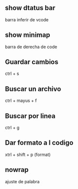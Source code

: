 ## show dtatus bar
barra inferir de vcode

## show minimap
barra de derecha de code 

## Guardar cambios
ctrl + s

## Buscar un archivo
ctrl + mayus + f

## Buscar por linea
ctrl + g

## Dar formato a l codigo
xtrl + shift + p (format)

## nowrap
ajuste de palabra
